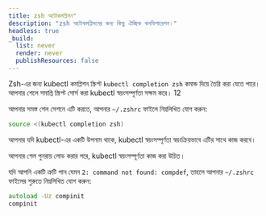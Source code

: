 ```yaml
---
title: zsh অটোকমপ্লিসন" 
description: "zsh অটোকমপ্লিসনের জন্য কিছু ঐচ্ছিক কনফিগারেশন।"
headless: true
_build:
  list: never
  render: never
  publishResources: false
---
```


Zsh-এর জন্য kubectl কমপ্লিশন স্ক্রিপ্ট `kubectl completion zsh` কমান্ড দিয়ে তৈরি করা যেতে পারে। আপনার শেলে সমাপ্তি স্ক্রিপ্ট সোর্স করা kubectl স্বয়ংসম্পূর্ণতা সক্ষম করে। 12

আপনার সমস্ত শেল সেশনে এটি করতে, আপনার `~/.zshrc` ফাইলে নিম্নলিখিত যোগ করুন:

```zsh
source <(kubectl completion zsh)
```

আপনার যদি kubectl-এর একটি উপনাম থাকে, kubectl স্বয়ংসম্পূর্ণতা স্বয়ংক্রিয়ভাবে এটির সাথে কাজ করবে।

আপনার শেল পুনরায় লোড করার পরে, kubectl স্বয়ংসম্পূর্ণতা কাজ করা উচিত।

যদি আপনি একটি ত্রুটি পান যেমন `2: command not found: compdef`, তাহলে আপনার `~/.zshrc` ফাইলের শুরুতে নিম্নলিখিত যোগ করুন:

```zsh
autoload -Uz compinit
compinit
```
